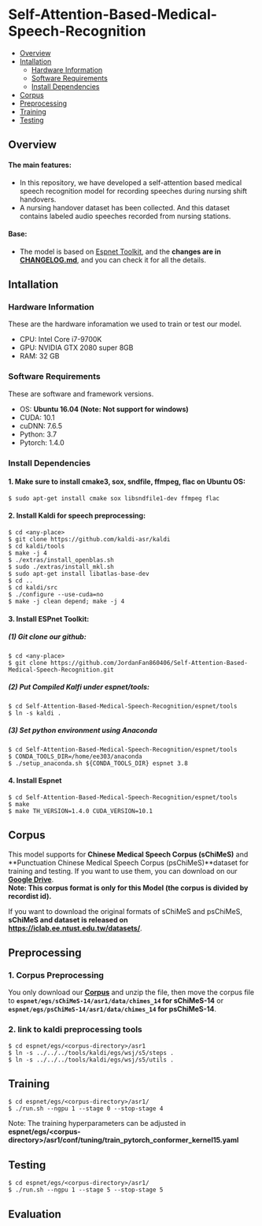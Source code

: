 # Self-Attention-Based-Medical-Speech-Recognition
* [Overview](#Overview)
* [Intallation](#Intallation)
    * [Hardware Information](#Hardware-Information)
    * [Software Requirements](#Software-Requirements)
    * [Install Dependencies](#Install-Dependencies)
* [Corpus](#Corpus)
* [Preprocessing](#Preprocessing)
* [Training](#Training)
* [Testing](#Testing)

## Overview
#### The main features:
* In this repository, we have developed a self-attention based medical speech recognition model for recording speeches during nursing shift handovers.
* A nursing handover dataset has been collected. And this dataset contains labeled audio speeches recorded from nursing stations.
#### Base:
* The model is based on [Espnet Toolkit](https://github.com/espnet/espnet), and the **changes are in [CHANGELOG.md](CHANGELOG.md)**, and you can check it for all the details.

## Intallation
### Hardware Information
These are the hardware inforamation we used to train or test our model.
* CPU: Intel Core i7-9700K
* GPU: NVIDIA GTX 2080 super 8GB
* RAM: 32 GB
### Software Requirements
These are software and framework versions.
* OS: **Ubuntu 16.04 (Note: Not support for windows)**
* CUDA: 10.1
* cuDNN: 7.6.5
* Python: 3.7
* Pytorch: 1.4.0
### Install Dependencies
#### 1. **Make sure to install cmake3, sox, sndfile, ffmpeg, flac on Ubuntu OS**:
```
$ sudo apt-get install cmake sox libsndfile1-dev ffmpeg flac
```
#### 2. Install **Kaldi for speech preprocessing**:
```
$ cd <any-place>
$ git clone https://github.com/kaldi-asr/kaldi
$ cd kaldi/tools
$ make -j 4
$ ./extras/install_openblas.sh
$ sudo ./extras/install_mkl.sh
$ sudo apt-get install libatlas-base-dev
$ cd ..
$ cd kaldi/src
$ ./configure --use-cuda=no
$ make -j clean depend; make -j 4
```
#### 3. Install **ESPnet Toolkit**:
##### (1) Git clone our github:
```
$ cd <any-place>
$ git clone https://github.com/JordanFan860406/Self-Attention-Based-Medical-Speech-Recognition.git
```
##### (2) Put Compiled Kalfi under espnet/tools:
```
$ cd Self-Attention-Based-Medical-Speech-Recognition/espnet/tools
$ ln -s kaldi .
```
##### (3) Set python environment using Anaconda
```
$ cd Self-Attention-Based-Medical-Speech-Recognition/espnet/tools
$ CONDA_TOOLS_DIR=/home/ee303/anaconda
$ ./setup_anaconda.sh ${CONDA_TOOLS_DIR} espnet 3.8
```
#### 4. Install Espnet
```
$ cd Self-Attention-Based-Medical-Speech-Recognition/espnet/tools
$ make
$ make TH_VERSION=1.4.0 CUDA_VERSION=10.1
```
## Corpus
This model supports for **Chinese Medical Speech Corpus (sChiMeS)** and **Punctuation Chinese Medical Speech Corpus (psChiMeS)**dataset for training and testing. If you want to use them, you can download on our **[Google Drive](https://drive.google.com/drive/folders/1AVhkHPOLvZMwWBNqI5kXC85PsOmB-032?usp=sharing)**. <br>
**Note: This corpus format is only for this Model (the corpus is divided by recordist id).**

If you want to download the original formats of sChiMeS and psChiMeS, **sChiMeS and dataset is released on https://iclab.ee.ntust.edu.tw/datasets/**.

## Preprocessing
### 1. Corpus Preprocessing
You only download our **[Corpus](#Corpus)** and unzip the file, then move the corpus file to **`espnet/egs/sChiMeS-14/asr1/data/chimes_14` for sChiMeS-14** or **`espnet/egs/psChiMeS-14/asr1/data/chimes_14` for psChiMeS-14**.

### 2. link to kaldi preprocessing tools
```
$ cd espnet/egs/<corpus-directory>/asr1
$ ln -s ../../../tools/kaldi/egs/wsj/s5/steps .
$ ln -s ../../../tools/kaldi/egs/wsj/s5/utils .
```
## Training
```
$ cd espnet/egs/<corpus-directory>/asr1/
$ ./run.sh --ngpu 1 --stage 0 --stop-stage 4
```
Note: The training hyperparameters can be adjusted in **espnet/egs/\<corpus-directory>\/asr1/conf/tuning/train_pytorch_conformer_kernel15.yaml**
## Testing
```
$ cd espnet/egs/<corpus-directory>/asr1/
$ ./run.sh --ngpu 1 --stage 5 --stop-stage 5
```
## Evaluation


